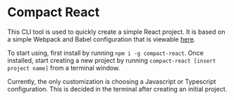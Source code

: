 # Compact React

This CLI tool is used to quickly create a simple React project.
It is based on a simple Webpack and Babel configuration that is viewable
[here](https://github.com/mblydenburgh/no-cra-template).

To start using, first install by running `npm i -g compact-react`. Once installed,
start creating a new project by running `compact-react [insert project name]` from
a terminal window.

Currently, the only customization is choosing a Javascript or Typescript configuration. This
is decided in the terminal after creating an initial project.